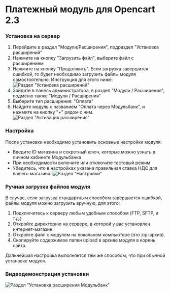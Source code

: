 Платежный модуль для Opencart 2.3
=================================


### Установка на сервер


1. Перейдите в раздел "Модули/Расширения", подраздел "Установка расширений"
2. Нажмите на кнопку "Загрузить файл", выберите файл с расширением
3. Нажмите на кнопку "Продолжить". Если загрузка завершится ошибкой, то будет необходимо загрузить файлы модуля самостоятельно. Инструкция для этого ниже.
![Раздел "Установка расширений"](https://fpayments.github.io/screenshots/opencart23/extension-upload.png)
4. Зайдите в панель администратора, в раздел "Модули / Расширения", подменю также "Модули / Расширения"
5. Выберите тип расширения: "Оплата"
6. Найдите модуль с названием "Оплата через Модульбанк", и нажмите на кнопку "+" рядом с ним.
![Раздел "Активация расширения"](https://fpayments.github.io/screenshots/opencart23/extension-activate.png)

### Настройка

После установки необходимо установить основные настройки модуля:

  * Введите ID магазина и секретный ключ, которые можно узнать в личном кабинете Модульбанка
  * При необходимости включите или отключите тестовый режим
  * Убедитесь, что в настройках указана правильная ставка НДС для вашего магазина.
![Раздел "Настройки"](https://fpayments.github.io/screenshots/opencart23/settings.png)

### Ручная загрузка файлов модуля

В случае, если загрузка стандартным способом завершается ошибкой, файлы модуля можно загрузить вручную, для этого:

1. Подключитесь к серверу любым удобным способом (FTP, SFTP, и т.д.)
2. Откройте директорию на сервере, в которой у вас установлен интернет-магазин.
3. Откройте файл с модулем на локальном компьютере (это zip-архив).
4. Скопируйте содержимое папки upload в архиве модуля в корень сайта.

Дальнейшая настройка выполняется тем же способом, что при обычной установке модуля.


### Видеодемонстрация установки
![Раздел "Установка расширения Модульбанк"](https://fpayments.github.io/screenshots/opencart23/screencast.gif)
